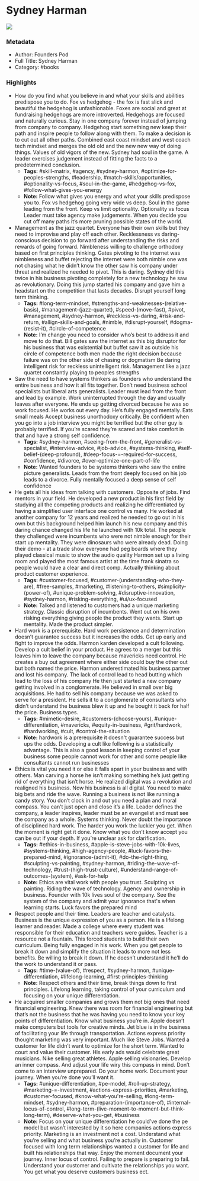 # Sydney Harman

![](https://readwise-assets.s3.amazonaws.com/static/images/default-book-icon-8.18caceaece2b.png)

### Metadata

- Author: Founders Pod
- Full Title: Sydney Harman
- Category: #books

### Highlights

- How do you find what you believe in and what your skills and abilities predispose you to do.
  Fox vs hedgehog - the fox is fast slick and beautiful the hedgehog is unfashionable. Foxes are social and great at fundraising hedgehogs are more introverted. Hedgehogs are focused and naturally curious. Stay in one company forever instead of jumping from company to company. Hedgehog start something new keep their path and inspire people to follow along with them.
  To make a decision is to cut out all other paths.
  Combined east coast mindset and west coach tech mindset and merges the old old and the new new way of doing things. Values of old vigors of the new.
  Sydney had soul in the game.
  A leader exercises judgement instead of fitting the facts to a predetermined conclusion.
    - **Tags:** #skill-matrix, #agency, #sydney-harmon, #optimize-for-peoples-strengths, #leadership, #match-skills/opportunities, #optionality-vs-focus, #soul-in-the-game, #hedgehog-vs-fox, #follow-what-gives-you-energy
    - **Note:** Follow what gives you energy and what your skills predispose you to.
      Fox vs hedgehog going very wide vs deep. Soul in the game leading from the front. Keep vs limit optionality. Optionality vs focus
      Leader must take agency make judgements. When you decide you cut off many paths it’s more pruning possible states of the world.
- Management as the jazz quartet. Everyone has their own skills but they need to improvise and play off each other.
  Recklessness vs daring- conscious decision to go forward after understanding the risks and rewards of going forward.
  Nimbleness willing to challenge orthodoxy based on first principles thinking. Gates pivoting to the internet was nimbleness and buffet rejecting the internet were both nimble one was not chasing what he didn’t know the other saw his company under threat and realized he needed to pivot. This is daring. Sydney did this twice in his business pivoting completely for a new technology he saw as revolutionary. Doing this jump started his company and gave him a headstart on the competition that lasts decades. Disrupt yourself long term thinking.
    - **Tags:** #long-term-mindset, #strengths-and-weaknesses-(relative-basis), #management-(jazz-quartet), #speed-(move-fast), #pivot, #management, #sydney-harmon, #reckless-vs-daring, #risk-and-return, #allign-skills-and-goals, #nimble, #disrupt-yourself, #dogma-(resist-it), #circle-of-competence
    - **Note:** I’m change you need to consider who’s best to address it and move to do that. Bill gates saw the internet as this big disruptor for his business that was existential but buffet saw it as outside his circle of competence both men made the right decision because failure was on the other side of chasing or dogmatism
      Be daring intelligent risk for reckless unintelligent risk.
      Management like a jazz quartet constantly playing to peoples strengths
- Saw the need to have systems thinkers as founders who understand the entire business and how it all fits together. Don’t need business school specialists but liberal arts generalists.
  Leader must lead from the front and lead by example.
  Work uninterrupted through the day and usually leaves after everyone. He ends up getting divorced because he was so work focused. He works out every day. He’s fully engaged mentally. Eats small meals
  Accept business unorthodoxy critically.
  Be confident when you go into a job interview you might be terrified but the other guy is probably terrified. If you’re scared they’re scared and take comfort in that and have a strong self confidence.
    - **Tags:** #sydney-harmon, #seeing-from-the-front, #generalist-vs-specialist, #interview-advice, #job-advice, #systems-thinking, #self-belief-(deep-profound), #deep-focus-=-required-for-success, #confidence, #divorce, #over-optimize-one-part-of-life
    - **Note:** Wanted founders to be systems thinkers who saw the entire picture generalists. Leads from the front deeply focused on his job leads to a divorce. Fully mentally focused a deep sense of self confidence
- He gets all his ideas from talking with customers. Opposite of jobs.
  Find mentors in your field.
  He developed a new product in his first field by studying all the competing products and realizing he differentiated by having a simplified user interface one control vs many.
  He worked at another company for 12 years and realized he needed to go out in his own but this background helped him launch his new company and this daring chance changed his life he launched with 10k total.
  The people they challenged were incumbents who were not nimble enough for their start up mentality. They were dinosaurs who were already dead.
  Doing their demo - at a trade show everyone had peg boards where they played classical music to show the audio quality Harmon set up a living room and played the most famous artist at the time frank sinatra so people would have a clear and direct comp. Actually thinking about product customer experience.
    - **Tags:** #customer-focused, #customer-(understanding-who-they-are), #free-samples, #marketing, #listening-to-others, #simplicity-(power-of), #unique-problem-solving, #disruptive-innovation, #sydney-harmon, #risking-everything, #ui/ux-focused
    - **Note:** Talked and listened to customers had a unique marketing strategy. Classic disruption of incumbents. Went out on his own risking everything giving people the product they wants. Start up mentality. Made the product simpler.
- Hard work is a prerequisite. Hard work persistence and determination doesn’t guarantee success but it increases the odds. Get up early and fight to improve the odds.
  Harmon karden developed a cult following. Develop a cult belief in your product.
  He agrees to a merger but this leaves him to leave the company because mavericks need control. He creates a buy out agreement where either side could buy the other out but both named the price. Harmon underestimated his business partner and lost his company. The lack of control lead to head butting which lead to the loss of his company
  He then just started a new company getting involved in a conglomerate. He believed in small over big acquisitions.
  He had to sell his company because we was asked to serve for a president. He sells it to a conglomerate of consultants who didn’t understand the business blew it up and he bought it back for half the price. Business types.
    - **Tags:** #mimetic-desire, #customers-(choose-yours), #unique-differentiation, #mavericks, #equity-in-business, #grit/hardwork, #hardworking, #cult, #control-the-situation
    - **Note:** hardwork is a prerequisite it doesn't guarantee success but ups the odds. Developing a cult like following is a statistically advantage. This is also a good lesson in keeping control of your business some people cannot work for other and some people like consultants cannot run businesses
- Ethics is vital you need it or else it falls apart in your business and with others.
  Man carving a horse he isn’t making something he’s just getting rid of everything that isn’t horse.
  He realized digital was a revolution and realigned his business. Now his business is all digital. You need to make big bets and ride the wave.
  Running a business is not like running a candy story. You don’t clock in and out you need a plan and moral compass. You can’t just open and close it’s a life.
  Leader defines the company, a leader inspires, leader must be an evangelist and must see the company as a whole. Systems thinking. Never doubt the importance of disciplined hard work. The harder you work the luckier you get. When the moment is right get it done.
  Know what you don’t know accept you can be out if your depth. If you’re unclear ask for clarification.
    - **Tags:** #ethics-in-business, #apple-is-steve-jobs-with-10k-lives, #systems-thinking, #high-agency-people, #luck-favors-the-prepared-mind, #ignorance-(admit-it), #do-the-right-thing, #sculpting-vs-painting, #sydney-harmon, #riding-the-wave-of-technology, #trust-(high-trust-culture), #understand-range-of-outcomes-(system), #ask-for-help
    - **Note:** Ethics are vital work with people you trust. Sculpting vs painting. Riding the wave of technology. Agency and ownership in business. Founder with 10k lives soul of the company. See the system of the company and admit your ignorance that's when learning starts. Luck favors the prepared mind
- Respect people and their time.
  Leaders are teacher and catalysts.
  Business is the unique expression of you as a person.
  He is a lifelong learner and reader. Made a college where every student was responsible for their education and teachers were guides. Teacher is a resource not a fountain. This forced students to build their own curriculum.
  Being fully engaged in his work.
  When you get people to break it down and simplify the situation it leads to more not less benefits. Be willing to break it down. If he doesn’t understand it he’ll do the work to understand it or pass.
    - **Tags:** #time-(value-of), #respect, #sydney-harmon, #unique-differentiation, #lifelong-learning, #first-principles-thinking
    - **Note:** Respect others and their time, break things down to first principles. Lifelong learning, taking control of your curriculum and focusing on your unique differentiation.
- He acquired smaller companies and grows them not big ones that need financial engineering. Knew there was room for financial engineering but that’s not the business that he was having you need to know your key points of differentiation. Know what business you’re in. Apple doesn’t make computers but tools for creative minds. Jet blue is in the business of facilitating your life through transportation.
  Actions express priority thought marketing was very important. Much like Steve Jobs. Wanted a customer for life didn’t want to optimize for the short term. Wanted to court and value their customer. His early ads would celebrate great musicians. Nike selling great athletes. Apple selling visionaries.
  Develop an inner compass. And adjust your life wiry this compass in mind.
  Don’t come to an interview unprepared. Do your home work.
  Document your journey. When you’re done you’ll want it.
    - **Tags:** #unique-differentiation, #pe-model, #roll-up-strategy, #marketing-=-investment, #actions-express-priorities, #marketing, #customer-focused, #know-what-you're-selling, #long-term-mindset, #sydney-harmon, #preparation-(importance-of), #internal-locus-of-control, #long-term-(live-moment-to-moment-but-think-long-term), #deserve-what-you-get, #business
    - **Note:** Focus on your unique differentiation he could’ve done the pe model but wasn’t interested by it so here companies actions express priority.
      Marketing is an investment not a cost.
      Understand what you’re selling and what business you’re actually in.
      Customer focused with long term relationships wanted a customer for life and built his relationships that way.
      Enjoy the moment document your journey. Inner locus of control. Failing to prepare is preparing to fail. Understand your customer and cultivate the relationships you want. You get what you deserve customers business ect.
